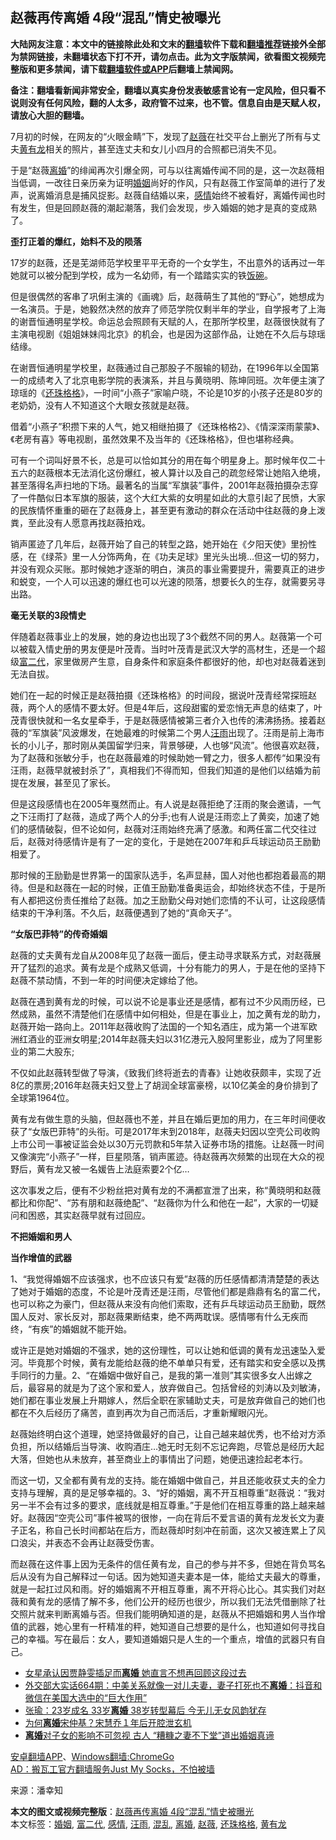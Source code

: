  <h2>赵薇再传离婚 4段“混乱”情史被曝光</h2> <p class="notice"><b>大陆网友注意：本文中的链接除此处和文末的<a href="https://github.com/bannedbook/fanqiang" >翻墙</a>软件下载和<a href="https://github.com/killgcd/justmysocks/blob/master/README.md">翻墙推荐</a>链接外全部为禁网链接，未翻墙状态下打不开，请勿点击。此为文字版禁闻，欲看图文视频完整版和更多禁闻，请下载<a href="https://github.com/bannedbook/fanqiang">翻墙软件或APP</a>后翻墙上禁闻网。</p><p>备注：翻墙看新闻非常安全，翻墙以真实身份发表敏感言论有一定风险，但只看不说则没有任何风险，翻的人太多，政府管不过来，也不管。信息自由是天赋人权，请放心大胆的翻墙。</b></p>  <div class="entry"> <p id="conimg">7月初的时候，在网友的“火眼金睛”下，发现了<a href="https://www.bannedbook.org/bnews/tag/%e8%b5%b5%e8%96%87/" class="st_tag internal_tag" rel="tag" title="标签 赵薇 下的日志">赵薇</a>在社交平台上删光了所有与丈夫<a href="https://www.bannedbook.org/bnews/tag/%e9%bb%84%e6%9c%89%e9%be%99/" class="st_tag internal_tag" rel="tag" title="标签 黄有龙 下的日志">黄有龙</a>相关的照片，甚至连丈夫和女儿小四月的合照都已消失不见。</p> <p>于是“赵薇<a href="https://www.bannedbook.org/bnews/tag/%e7%a6%bb%e5%a9%9a/" class="st_tag internal_tag" rel="tag" title="标签 离婚 下的日志">离婚</a>”的绯闻再次引爆全网，可与以往离婚传闻不同的是，这一次赵薇相当低调，一改往日亲历亲为证明<a href="https://www.bannedbook.org/bnews/tag/%e5%a9%9a%e5%a7%bb/" class="st_tag internal_tag" rel="tag" title="标签 婚姻 下的日志">婚姻</a>尚好的作风，只有赵薇工作室简单的进行了发声，说离婚消息是捕风捉影。赵薇自结婚以来，<a href="https://www.bannedbook.org/bnews/tag/%e6%84%9f%e6%83%85/" class="st_tag internal_tag" rel="tag" title="标签 感情 下的日志">感情</a>始终不被看好，离婚传闻也时有发生，但是回顾赵薇的潮起潮落，我们会发现，步入婚姻的她才是真的变成熟了。</p> <p><strong>歪打正着的爆红，始料不及的陨落</strong></p> <p>17岁的赵薇，还是芜湖师范学校里平平无奇的一个女学生，不出意外的话再过一年她就可以被分配到学校，成为一名幼师，有一个踏踏实实的铁<span class='wp_keywordlink'><a href="https://www.bannedbook.org/forum11/topic308.html" title="禁片：饭碗是党给的吗？" target="_blank">饭碗</a></span>。</p> <p>但是很偶然的客串了巩俐主演的《画魂》后，赵薇萌生了其他的“野心”，她想成为一名演员。于是，她毅然决然的放弃了师范学院仅剩半年的学业，自学报考了上海的谢晋恒通明星学校。命运总会照顾有天赋的人，在那所学校里，赵薇很快就有了主演电视剧《姐姐妹妹闯北京》的机会，也是因为这部作品，让她在不久后与琼瑶结缘。</p> <p>在谢晋恒通明星学校里，赵薇通过自己那股子不服输的韧劲，在1996年以全国第一的成绩考入了北京电影学院的表演系，并且与黄晓明、陈坤同班。次年便主演了琼瑶的《<a href="https://www.bannedbook.org/bnews/tag/%e8%bf%98%e7%8f%a0%e6%a0%bc%e6%a0%bc/" class="st_tag internal_tag" rel="tag" title="标签 还珠格格 下的日志">还珠格格</a>》，一时间“小燕子”家喻户晓，不论是10岁的小孩子还是80岁的老奶奶，没有人不知道这个大眼女孩就是赵薇。</p> <p>借着“小燕子”积攒下来的人气，她又相继拍摄了《还珠格格2》、《情深深雨蒙蒙》、《老房有喜》等电视剧，虽然效果不及当年的《还珠格格》，但也堪称经典。</p>  <p>可有一个词叫好景不长，总是可以恰如其分的用在每个明星身上。那时候年仅二十五六的赵薇根本无法消化这份爆红，被人算计以及自己的疏忽经常让她陷入绝境，甚至落得名声扫地的下场。最著名的当属“军旗装”事件，2001年赵薇拍摄杂志穿了一件酷似日本军旗的服装，这个大红大紫的女明星如此的大意引起了民愤，大家的民族情怀重重的砸在了赵薇身上，甚至更有激动的群众在活动中往赵薇的身上泼粪，至此没有人愿意再找赵薇拍戏。</p> <p>销声匿迹了几年后，赵薇开始了自己的转型之路，她开始在《夕阳天使》里扮性感，在《绿茶》里一人分饰两角，在《功夫足球》里光头出境&#8230;但这一切的努力，并没有观众买账。那时候她才逐渐的明白，演员的事业需要提升，需要真正的进步和蜕变，一个人可以迅速的爆红也可以光速的陨落，想要长久的生存，就需要另寻出路。</p> <p><strong>毫无关联的3段情史</strong></p> <p>伴随着赵薇事业上的发展，她的身边也出现了3个截然不同的男人。赵薇第一个可以被载入情史册的男友便是叶茂青。当时叶茂青是武汉大学的高材生，还是一个超级<a href="https://www.bannedbook.org/bnews/tag/%e5%af%8c%e4%ba%8c%e4%bb%a3/" class="st_tag internal_tag" rel="tag" title="标签 富二代 下的日志">富二代</a>，家里做房产生意，自身条件和家庭条件都很好的他，却也对赵薇着迷到无法自拔。</p> <p>她们在一起的时候正是赵薇拍摄《还珠格格》的时间段，据说叶茂青经常探班赵薇，两个人的感情不要太好。但是4年后，这段甜蜜的爱恋悄无声息的结束了，叶茂青很快就和一名女星牵手，于是赵薇感情被第三者介入也传的沸沸扬扬。接着赵薇的“军旗装”风波爆发，在她最难的时候第二个男人<a href="https://www.bannedbook.org/bnews/tag/%e6%b1%aa%e9%9b%a8/" class="st_tag internal_tag" rel="tag" title="标签 汪雨 下的日志">汪雨</a>出现了。汪雨是前上海市长的小儿子，那时刚从美国留学归来，背景够硬，人也够“风流”。他很喜欢赵薇，为了赵薇和张敏分手，也在赵薇最难的时候助她一臂之力，很多人都传“如果没有汪雨，赵薇早就被封杀了”，真相我们不得而知，但我们知道的是他们以结婚为前提在发展，甚至见了家长。</p> <p>但是这段感情也在2005年戛然而止。有人说是赵薇拒绝了汪雨的聚会邀请，一气之下汪雨打了赵薇，造成了两个人的分手;也有人说是汪雨恋上了黄奕，加速了她们的感情破裂，但不论如何，赵薇对汪雨始终充满了感激。和两任富二代交往过后，赵薇对待感情许是有了一定的变化，于是她在2007年和乒乓球运动员王励勤相爱了。</p> <p>那时候的王励勤是世界第一的国家队选手，名声显赫，国人对他也都抱着最高的期待。但是和赵薇在一起的时候，正值王励勤准备奥运会，却始终状态不佳，于是所有人都把这份责任推给了赵薇。加之王励勤父母对她们恋情的不认可，让这段感情结束的干净利落。不久后，赵薇便遇到了她的“真命天子”。</p>  <p><strong>“女版巴菲特”的传奇婚姻</strong></p> <p>赵薇的丈夫黄有龙自从2008年见了赵薇一面后，便主动寻求联系方式，对赵薇展开了猛烈的追求。黄有龙是个成熟又低调，十分有能力的男人，于是在他的坚持下赵薇不禁动情，不到一年的时间便决定嫁给了他。</p> <p>赵薇在遇到黄有龙的时候，可以说不论是事业还是感情，都有过不少风雨历经，已然成熟，虽然不清楚他们在感情中如何相处，但是在事业上，加之黄有龙的助力，赵薇开始一路向上。2011年赵薇收购了法国的一个知名酒庄，成为第一个进军欧洲红酒业的亚洲女明星;2014年赵薇夫妇以31亿港元入股阿里影业，成为了阿里影业的第二大股东;</p> <p>不仅如此赵薇转型做了导演，《致我们终将逝去的青春》让她收获颇丰，实现了近8亿的票房;2016年赵薇夫妇又登上了胡润全球富豪榜，以10亿美金的身价排到了全球第1964位。</p> <p>黄有龙有做生意的头脑，但赵薇也不差，并且在婚后更加的用力，在三年时间便收获了“女版巴菲特”的头衔。可是2017年末到2018年，赵薇夫妇因以空壳公司收购上市公司一事被证监会处以30万元罚款和5年禁入证券市场的措施。让赵薇一时间又像演完“小燕子”一样，巨星陨落，销声匿迹。待赵薇再次频繁的出现在大众的视野后，黄有龙又被一名媛告上法庭索要2个亿&#8230;</p> <p>这次事发之后，便有不少粉丝把对黄有龙的不满都宣泄了出来，称“黄晓明和赵薇都比和你配”、“苏有朋和赵薇绝配”、“赵薇你为什么和他在一起”，大家的一切疑问和困惑，其实赵薇早就有过回应。</p> <p><strong>不把婚姻和男人</strong></p>  <p><strong>当作增值的武器</strong></p> <p>1、“我觉得婚姻不应该强求，也不应该只有爱”赵薇的历任感情都清清楚楚的表达了她对于婚姻的态度，不论是叶茂青还是汪雨，尽管他们都是鼎鼎有名的富二代，也可以称之为豪门，但赵薇从来没有向他们索取，还有乒乓球运动员王励勤，既然国人反对、家长反对，那赵薇果断结束，绝不两两耽误。感情哪有什么无疾而终，“有疾”的婚姻就不能开始。</p> <p>或许正是她对婚姻的不强求，她的这份理性，可以让她和低调的黄有龙迅速坠入爱河。毕竟那个时候，黄有龙能给赵薇的绝不单单只有爱，还有踏实和安全感以及携手同行的力量。2、“在婚姻中做好自己，是我的第一准则”其实很多女人出嫁之后，最容易的就是为了这个家和爱人，放弃做自己。包括曾经的刘涛以及刘敏涛，她们都在事业发展上升期嫁人，然后全职在家辅助丈夫，可是放弃做自己的她们也都在不久后经历了痛苦，直到再次为自己而活后，才重新耀眼闪光。</p> <p>赵薇始终明白这个道理，她坚持做最好的自己，让自己越来越优秀，也不给对方添负担，所以结婚后当导演、收购酒庄&#8230;她无时无刻不忘记奔跑，尽管总是经历大起大落，但她也从未放弃，甚至商业上的事情出了问题，她便迅速捡起老本行。</p> <p>而这一切，又全都有黄有龙的支持。能在婚姻中做自己，并且还能收获丈夫的全力支持与理解，真的是足够幸福的。3、“好的婚姻，离不开互相尊重”赵薇说：“我对另一半不会有过多的要求，底线就是相互尊重。”于是他们在相互尊重的路上越来越好。赵薇因“空壳公司”事件被骂的很惨，一向在背后不爱言语的黄有龙发长文为妻子正名，称自己长时间都站在后方，而赵薇却时刻冲在前面，这次又被连累上了风口浪尖，并表态不会再让赵薇受伤害。</p> <p>而赵薇在这件事上因为无条件的信任黄有龙，自己的参与并不多，但她在背负骂名后从没有为自己解释过一句话。因为她知道夫妻本是一体，能给丈夫最大的尊重，就是一起扛过风和雨。好的婚姻离不开相互尊重，离不开将心比心。其实我们对赵薇和黄有龙的感情了解不多，他们公开的经历也很少，所以我们无法凭借删除了社交照片就来判断离婚与否。但我们能明确知道的是，赵薇从不把婚姻和男人当作增值的武器，她心里有一杆精准的秤，她知道自己想要的是什么，也知道如何寻找自己的幸福。写在最后：女人，要知道婚姻只是人生的一个重点，增值的武器只有自己。</p> <ul class='op-related-articles' title='相关阅读'> <li><a href='https://www.bannedbook.org/bnews/yule/20200810/1377472.html' target='_blank'>女星承认因贾静雯插足而<b>离婚</b> 她直言不想再回顾这段过去</a></li> <li><a href='https://www.bannedbook.org/bnews/bannedvideo/20200809/1377205.html' target='_blank'>外交部大实话664期：中美关系就像一对儿夫妻，妻子打死也不<b>离婚</b>：抖音和微信在美国大选中的“巨大作用”</a></li> <li><a href='https://www.bannedbook.org/bnews/yule/20200809/1376899.html' target='_blank'>张瑜：23岁成名 33岁<b>离婚</b> 38岁转型幕后 今无儿无女风韵犹存</a></li> <li><a href='https://www.bannedbook.org/bnews/yule/20200808/1376377.html' target='_blank'>为何<b>离婚</b>宋仲基？宋慧乔１年后开腔泄玄机</a></li> <li><a href='https://www.bannedbook.org/bnews/comments/20200808/1376366.html' target='_blank'><b>离婚</b>对子女的影响不可忽视  古人 “糟糠之妻不下堂”道出婚姻真谛</a></li> </ul> <div class="texttj"> <a href="https://github.com/bannedbook/fanqiang/wiki/%E7%A6%81%E9%97%BB%E7%BD%91%E5%AE%89%E5%8D%93%E7%BF%BB%E5%A2%99%E6%96%B0%E9%97%BBAPP" target="_blank">安卓翻墙APP</a>、<a href="https://github.com/bannedbook/fanqiang/wiki/Chrome%E4%B8%80%E9%94%AE%E7%BF%BB%E5%A2%99%E5%8C%85" target="_blank">Windows翻墙:ChromeGo</a><br/> <a href="https://github.com/killgcd/justmysocks/blob/master/README.md" target="_blank">AD：搬瓦工官方翻墙服务Just My Socks，不怕被墙</a> </div><p> 来源：潘幸知 </p> <a name='sharetosocial'></a>         <div><b>本文的图文或视频完整版</b>：<a href='https://www.bannedbook.org/bnews/yule/20200810/1377602.html'>赵薇再传离婚 4段“混乱”情史被曝光</a></div>  </div><!--END ENTRY--> <div class="postfooter"> <div>本文标签：<a href="https://www.bannedbook.org/bnews/tag/%e5%a9%9a%e5%a7%bb/" rel="tag">婚姻</a>, <a href="https://www.bannedbook.org/bnews/tag/%e5%af%8c%e4%ba%8c%e4%bb%a3/" rel="tag">富二代</a>, <a href="https://www.bannedbook.org/bnews/tag/%e6%84%9f%e6%83%85/" rel="tag">感情</a>, <a href="https://www.bannedbook.org/bnews/tag/%e6%b1%aa%e9%9b%a8/" rel="tag">汪雨</a>, <a href="https://www.bannedbook.org/bnews/tag/%E6%B7%B7%E4%B9%B1/" rel="tag">混乱</a>, <a href="https://www.bannedbook.org/bnews/tag/%e7%a6%bb%e5%a9%9a/" rel="tag">离婚</a>, <a href="https://www.bannedbook.org/bnews/tag/%e8%b5%b5%e8%96%87/" rel="tag">赵薇</a>, <a href="https://www.bannedbook.org/bnews/tag/%e8%bf%98%e7%8f%a0%e6%a0%bc%e6%a0%bc/" rel="tag">还珠格格</a>, <a href="https://www.bannedbook.org/bnews/tag/%e9%bb%84%e6%9c%89%e9%be%99/" rel="tag">黄有龙</a></div>  </div><!--END POSTFOOTER--> 